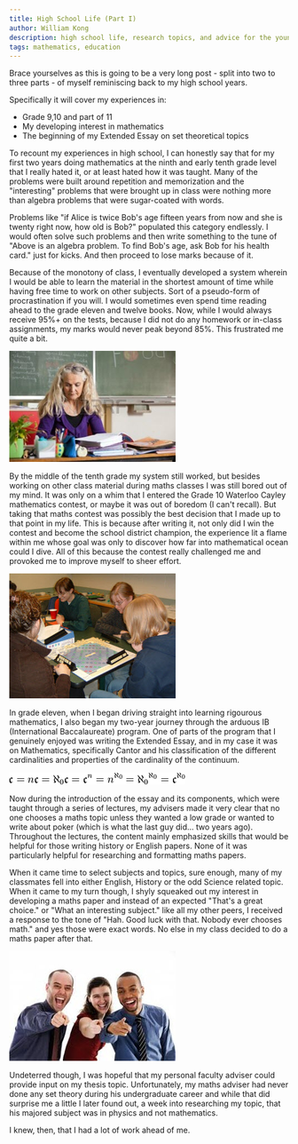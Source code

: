 ```yaml
---
title: High School Life (Part I)
author: William Kong
description: high school life, research topics, and advice for the young aspiring mathematician.
tags: mathematics, education
---
```


Brace yourselves as this is going to be a very long post - split into two to three parts - of myself reminiscing back to my high school years.

Specifically it will cover my experiences in:

* Grade 9,10 and part of 11
* My developing interest in mathematics
* The beginning of my Extended Essay on set theoretical topics

To recount my experiences in high school, I can honestly say that for my first two years doing mathematics at the ninth and early tenth grade level that I really hated it, or at least hated how it was taught. Many of the problems were built around repetition and memorization and the \"interesting\" problems that were brought up in class were nothing more than algebra problems that were sugar-coated with words.

Problems like \"if Alice is twice Bob\'s age fifteen years from now and she is twenty right now, how old is Bob?\" populated this category endlessly. I would often solve such problems and then write something to the tune of \"Above is an algebra problem. To find Bob\'s age, ask Bob for his health card.\" just for kicks. And then proceed to lose marks because of it.

Because of the monotony of class, I eventually developed a system wherein I would be able to learn the material in the shortest amount of time while having free time to work on other subjects. Sort of a pseudo-form of procrastination if you will. I would sometimes even spend time reading ahead to the grade eleven and twelve books. Now, while I would always receive 95\%+ on the tests, because I did not do any homework or in-class assignments, my marks would never peak beyond 85\%. This frustrated me quite a bit.

![\"You may have solved the Riemann hypothesis, but you haven\'t completed your exercises on exponents yet. Therfore, you get a B- at best.\"](/files/hsl1_1.jpg)

By the middle of the tenth grade my system still worked, but besides working on other class material during maths classes I was still bored out of my mind. It was only on a whim that I entered the Grade 10 Waterloo Cayley mathematics contest, or maybe it was out of boredom \(I can\'t recall\). But taking that maths contest was possibly the best decision that I made up to that point in my life. This is because after writing it, not only did I win the contest and become the school district champion, the experience lit a flame within me whose goal was only to discover how far into mathematical ocean could I dive. All of this because the contest really challenged me and provoked me to improve myself to sheer effort.

![\"And also to allow for another chance to get back at those pretentious math club members and their non-mathy maths games.\"](/files/hsl1_2.jpg)

In grade eleven, when I began driving straight into learning rigourous mathematics, I also began my two-year journey through the arduous IB \(International Baccalaureate\) program. One of parts of the program that I genuinely enjoyed was writing the Extended Essay, and in my case it was on Mathematics, specifically Cantor and his classification of the different cardinalities and properties of the cardinality of the continuum.

![\"This was what essentially shaped my two years writing that essay\... what else could be more fun?\"](/files/hsl1_3.png)

Now during the introduction of the essay and its components, which were taught through a series of lectures, my advisers made it very clear that no one chooses a maths topic unless they wanted a low grade or wanted to write about poker \(which is what the last guy did\... two years ago\). Throughout the lectures, the content mainly emphasized skills that would be helpful for those writing history or English papers. None of it was particularly helpful for researching and formatting maths papers.

When it came time to select subjects and topics, sure enough, many of my classmates fell into either English, History or the odd Science related topic. When it came to my turn though, I shyly squeaked out my interest in developing a maths paper and instead of an expected \"That\'s a great choice.\" or \"What an interesting subject.\" like all my other peers, I received a response to the tone of \"Hah. Good luck with that. Nobody ever chooses math.\" and yes those were exact words. No else in my class decided to do a maths paper after that.

![\"He wants to learn math? Hah! Next he\'ll be saying he wants to become a mathematician.\"](/files/hsl1_4.jpeg)

Undeterred though, I was hopeful that my personal faculty adviser could provide input on my thesis topic. Unfortunately, my maths adviser had never done any set theory during his undergraduate career and while that did surprise me a little I later found out, a week into researching my topic, that his majored subject was in physics and not mathematics.

I knew, then, that I had a lot of work ahead of me.